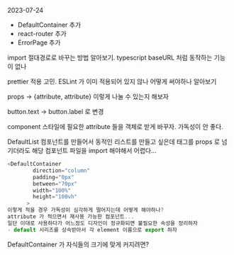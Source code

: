 2023-07-24

- DefaultContainer 추가
- react-router 추가
- ErrorPage 추가

import 절대경로로 바꾸는 방법 알아보기.
typescript baseURL 처럼 동작하는 기능이 없나

prettier 적용 고민. ESLint 가 이미 적용되어 있지 않나 어떻게 써야하나 알아보기

props -> {attribute, attribute} 이렇게 나눌 수 있는지 해보자

button.text -> button.label 로 변경

component 스타일에 필요한 attribute 들을 객체로 받게 바꾸자. 가독성이 안 좋다.

DefaultList 컴포넌트를 만들어서 동적인 리스트를 만들고 싶은데 태그를 props 로 넘기더라도 해당 컴포넌트 파일을 import 해야해서 어렵다...

```javascript
<DefaultContainer
        direction="column"
        padding="0px"
        between="70px"
        width="100%"
        height="100vh"
      >
이렇게 적을 경우 가독성이 심각하게 떨어지는데 어떻게 해야하나?
attribute 가 적으면서 재사용 가능한 컴포넌트...
일단 이대로 사용하다가 어느정도 디자인이 정규화되면 불필요한 속성을 정리하자
- default 시리즈를 상속받아서 각 element 이름으로 export 하자
```

DefaultContainer 가 자식들의 크기에 맞게 커지려면?
